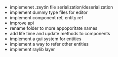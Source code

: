 * implemenet .zeytin file serialization/deserialization
* implement dummy type files for editor
* implement component ref, entity ref
* improve api
* rename folder to more appoporitate names
* add life time and update methods to components
* implement a gui system for entities
* implement a way to refer other entities
* implement raylib layer



